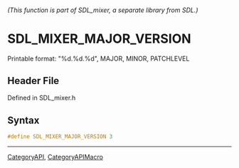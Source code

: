 ###### (This function is part of SDL_mixer, a separate library from SDL.)
# SDL_MIXER_MAJOR_VERSION

Printable format: "%d.%d.%d", MAJOR, MINOR, PATCHLEVEL

## Header File

Defined in SDL_mixer.h

## Syntax

```c
#define SDL_MIXER_MAJOR_VERSION 3
```

----
[CategoryAPI](CategoryAPI), [CategoryAPIMacro](CategoryAPIMacro)

